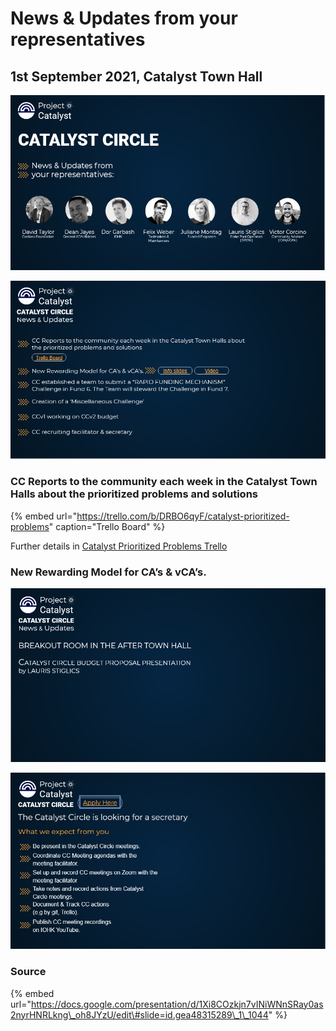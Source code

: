 # News & Updates from your representatives

## 1st September 2021, Catalyst Town Hall

![](../.gitbook/assets/2021-09-01-6-.png)

![](../.gitbook/assets/2021-09-01-7-.png)

### CC Reports to the community each week in the Catalyst Town Halls about the prioritized problems and solutions

{% embed url="https://trello.com/b/DRBO6qyF/catalyst-prioritized-problems" caption="Trello Board" %}

Further details in [Catalyst Prioritized Problems Trello](https://catalyst-swarm.gitbook.io/catalyst-circle/activities/catalyst-prioritized-problems-trello)

### New Rewarding Model for CA’s & vCA’s.



![](../.gitbook/assets/2021-09-01-8-.png)

![](../.gitbook/assets/2021-09-01-5-.png)

### Source

{% embed url="https://docs.google.com/presentation/d/1Xi8COzkjn7vINiWNnSRay0as2nyrHNRLkng\_oh8JYzU/edit\#slide=id.gea48315289\_1\_1044" %}



